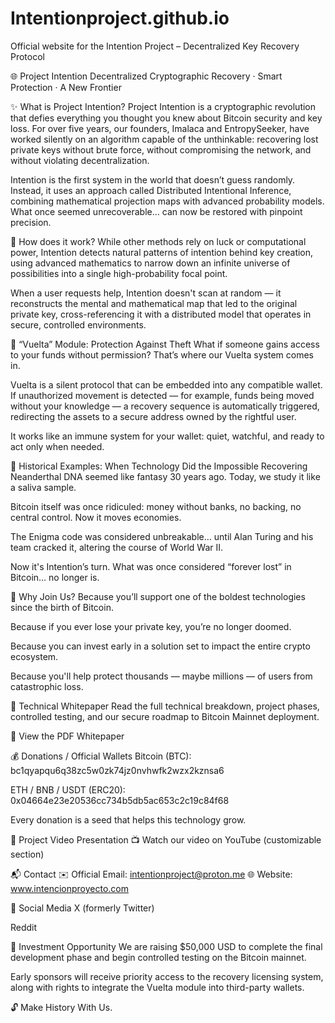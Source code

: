 # Intentionproject.github.io
Official website for the Intention Project – Decentralized Key Recovery Protocol

🌐 Project Intention
Decentralized Cryptographic Recovery · Smart Protection · A New Frontier

✨ What is Project Intention?
Project Intention is a cryptographic revolution that defies everything you thought you knew about Bitcoin security and key loss. For over five years, our founders, Imalaca and EntropySeeker, have worked silently on an algorithm capable of the unthinkable: recovering lost private keys without brute force, without compromising the network, and without violating decentralization.

Intention is the first system in the world that doesn’t guess randomly. Instead, it uses an approach called Distributed Intentional Inference, combining mathematical projection maps with advanced probability models.
What once seemed unrecoverable… can now be restored with pinpoint precision.

🧠 How does it work?
While other methods rely on luck or computational power, Intention detects natural patterns of intention behind key creation, using advanced mathematics to narrow down an infinite universe of possibilities into a single high-probability focal point.

When a user requests help, Intention doesn't scan at random — it reconstructs the mental and mathematical map that led to the original private key, cross-referencing it with a distributed model that operates in secure, controlled environments.

🔁 “Vuelta” Module: Protection Against Theft
What if someone gains access to your funds without permission?
That’s where our Vuelta system comes in.

Vuelta is a silent protocol that can be embedded into any compatible wallet. If unauthorized movement is detected — for example, funds being moved without your knowledge — a recovery sequence is automatically triggered, redirecting the assets to a secure address owned by the rightful user.

It works like an immune system for your wallet: quiet, watchful, and ready to act only when needed.

🧬 Historical Examples: When Technology Did the Impossible
Recovering Neanderthal DNA seemed like fantasy 30 years ago. Today, we study it like a saliva sample.

Bitcoin itself was once ridiculed: money without banks, no backing, no central control. Now it moves economies.

The Enigma code was considered unbreakable… until Alan Turing and his team cracked it, altering the course of World War II.

Now it's Intention’s turn.
What was once considered “forever lost” in Bitcoin… no longer is.

🎯 Why Join Us?
Because you’ll support one of the boldest technologies since the birth of Bitcoin.

Because if you ever lose your private key, you’re no longer doomed.

Because you can invest early in a solution set to impact the entire crypto ecosystem.

Because you'll help protect thousands — maybe millions — of users from catastrophic loss.

🧾 Technical Whitepaper
Read the full technical breakdown, project phases, controlled testing, and our secure roadmap to Bitcoin Mainnet deployment.

📄 View the PDF Whitepaper

💰 Donations / Official Wallets
Bitcoin (BTC): bc1qyapqu6q38zc5w0zk74jz0nvhwfk2wzx2kznsa6

ETH / BNB / USDT (ERC20): 0x04664e23e20536cc734b5db5ac653c2c19c84f68

Every donation is a seed that helps this technology grow.

🎥 Project Video Presentation
📺 Watch our video on YouTube (customizable section)

📬 Contact
✉️ Official Email: intentionproject@proton.me
🌐 Website: www.intencionproyecto.com

📢 Social Media
X (formerly Twitter)

Reddit

💼 Investment Opportunity
We are raising $50,000 USD to complete the final development phase and begin controlled testing on the Bitcoin mainnet.

Early sponsors will receive priority access to the recovery licensing system, along with rights to integrate the Vuelta module into third-party wallets.

🔓 Make History With Us.
